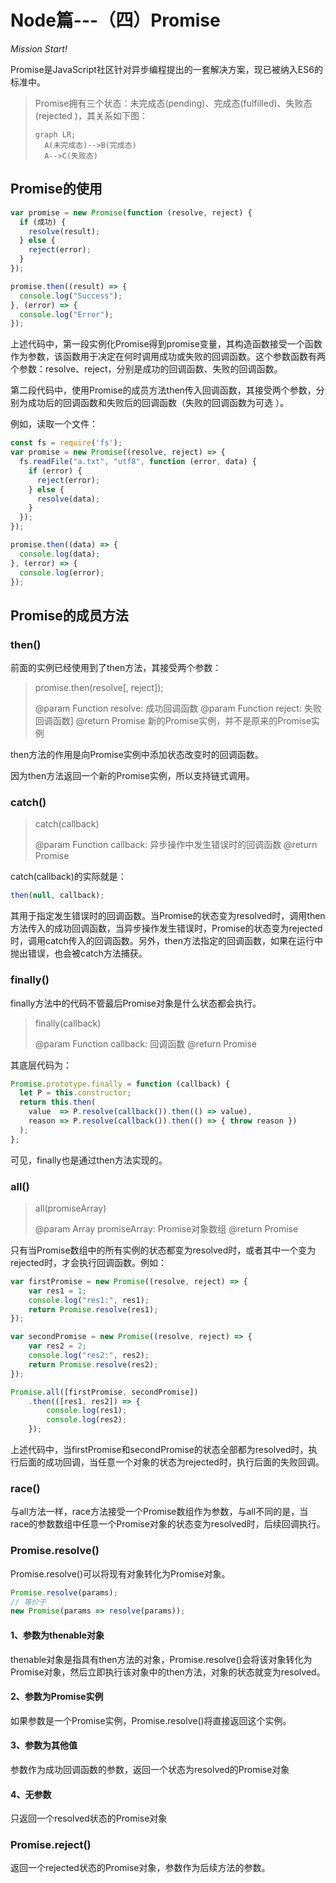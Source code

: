 # Node篇---（四）Promise

*Mission Start!*

Promise是JavaScript社区针对异步编程提出的一套解决方案，现已被纳入ES6的标准中。   

> Promise拥有三个状态：未完成态(pending)、完成态(fulfilled)、失败态(rejected   )，其关系如下图：
> 
> ```mermaid
> graph LR;
>   A(未完成态)-->B(完成态)
>   A-->C(失败态)
> ```

## Promise的使用

```js
var promise = new Promise(function (resolve, reject) {
  if (成功) {
    resolve(result);
  } else {
    reject(error);
  }
});

promise.then((result) => {
  console.log("Success");
}, (error) => {
  console.log("Error");
});
```
上述代码中，第一段实例化Promise得到promise变量，其构造函数接受一个函数作为参数，该函数用于决定在何时调用成功或失败的回调函数。这个参数函数有两个参数：resolve、reject，分别是成功的回调函数、失败的回调函数。   
   
第二段代码中，使用Promise的成员方法then传入回调函数，其接受两个参数，分别为成功后的回调函数和失败后的回调函数（失败的回调函数为可选 ）。   
   
例如，读取一个文件：

```js
const fs = require('fs');
var promise = new Promise((resolve, reject) => {
  fs.readFile("a.txt", "utf8", function (error, data) {
    if (error) {
      reject(error);
    } else {
      resolve(data);
    }
  });
});

promise.then((data) => {
  console.log(data);
}, (error) => {
  console.log(error);
});
```

## Promise的成员方法
### then()
前面的实例已经使用到了then方法，其接受两个参数：
> promise.then(resolve[, reject]);
> 
> @param Function resolve: 成功回调函数
> @param Function reject: 失败回调函数]
> @return Promise 新的Promise实例，并不是原来的Promise实例

then方法的作用是向Promise实例中添加状态改变时的回调函数。  
    
因为then方法返回一个新的Promise实例，所以支持链式调用。

### catch()
> catch(callback)
> 
> @param Function callback: 异步操作中发生错误时的回调函数
> @return Promise

catch(callback)的实际就是：

```js
then(null, callback);
```
其用于指定发生错误时的回调函数。当Promise的状态变为resolved时，调用then方法传入的成功回调函数，当异步操作发生错误时，Promise的状态变为rejected时，调用catch传入的回调函数。另外，then方法指定的回调函数，如果在运行中抛出错误，也会被catch方法捕获。

### finally()
finally方法中的代码不管最后Promise对象是什么状态都会执行。

> finally(callback)
> 
> @param Function callback: 回调函数
> @return Promise

其底层代码为：

```js
Promise.prototype.finally = function (callback) {
  let P = this.constructor;
  return this.then(
    value  => P.resolve(callback()).then(() => value),
    reason => P.resolve(callback()).then(() => { throw reason })
  );
};
```
可见，finally也是通过then方法实现的。

### all()
> all(promiseArray)
> 
> @param Array promiseArray: Promise对象数组
> @return Promise

只有当Promise数组中的所有实例的状态都变为resolved时，或者其中一个变为rejected时，才会执行回调函数。例如：

```js
var firstPromise = new Promise((resolve, reject) => {
    var res1 = 1;
    console.log("res1:", res1);
    return Promise.resolve(res1);
});

var secondPromise = new Promise((resolve, reject) => {
    var res2 = 2;
    console.log("res2:", res2);
    return Promise.resolve(res2);
});

Promise.all([firstPromise, secondPromise])
    .then(([res1, res2]) => {
        console.log(res1);
        console.log(res2);
    });
```
上述代码中，当firstPromise和secondPromise的状态全部都为resolved时，执行后面的成功回调，当任意一个对象的状态为rejected时，执行后面的失败回调。

### race()
与all方法一样，race方法接受一个Promise数组作为参数，与all不同的是，当race的参数数组中任意一个Promise对象的状态变为resolved时，后续回调执行。

### Promise.resolve()
Promise.resolve()可以将现有对象转化为Promise对象。

```js
Promise.resolve(params);
// 等价于
new Promise(params => resolve(params));
```
#### 1、参数为thenable对象
thenable对象是指具有then方法的对象，Promise.resolve()会将该对象转化为Promise对象，然后立即执行该对象中的then方法，对象的状态就变为resolved。

#### 2、参数为Promise实例
如果参数是一个Promise实例，Promise.resolve()将直接返回这个实例。

#### 3、参数为其他值
参数作为成功回调函数的参数，返回一个状态为resolved的Promise对象

#### 4、无参数
只返回一个resolved状态的Promise对象

### Promise.reject()
返回一个rejected状态的Promise对象，参数作为后续方法的参数。
